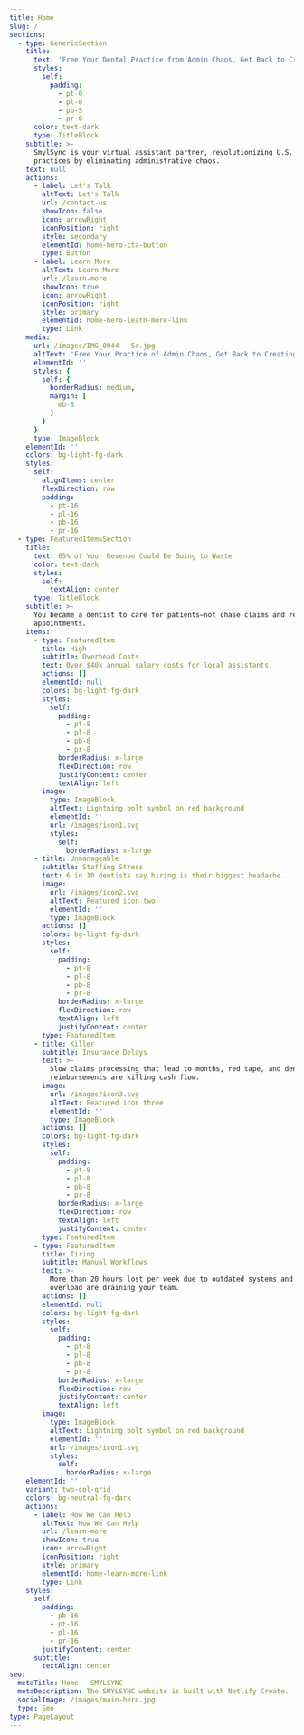 ```yaml
---
title: Home
slug: /
sections:
  - type: GenericSection
    title:
      text: 'Free Your Dental Practice from Admin Chaos, Get Back to Creating Smyls'
      styles:
        self:
          padding:
            - pt-0
            - pl-0
            - pb-5
            - pr-0
      color: text-dark
      type: TitleBlock
    subtitle: >-
      SmylSync is your virtual assistant partner, revolutionizing U.S. dental
      practices by eliminating administrative chaos.
    text: null
    actions:
      - label: Let's Talk
        altText: Let's Talk
        url: /contact-us
        showIcon: false
        icon: arrowRight
        iconPosition: right
        style: secondary
        elementId: home-hero-cta-button
        type: Button
      - label: Learn More
        altText: Learn More
        url: /learn-more
        showIcon: true
        icon: arrowRight
        iconPosition: right
        style: primary
        elementId: home-hero-learn-more-link
        type: Link
    media:
      url: /images/IMG_0044 --5r.jpg
      altText: 'Free Your Practice of Admin Chaos, Get Back to Creating Smyls'
      elementId: ''
      styles: {
        self: {
          borderRadius: medium,
          margin: [
            mb-8
          ]
        }
      }
      type: ImageBlock
    elementId: ''
    colors: bg-light-fg-dark
    styles:
      self:
        alignItems: center
        flexDirection: row
        padding:
          - pt-16
          - pl-16
          - pb-16
          - pr-16
  - type: FeaturedItemsSection
    title:
      text: 65% of Your Revenue Could Be Going to Waste
      color: text-dark
      styles:
        self:
          textAlign: center
      type: TitleBlock
    subtitle: >-
      You became a dentist to care for patients—not chase claims and reschedule
      appointments.
    items:
      - type: FeaturedItem
        title: High
        subtitle: Overhead Costs
        text: Over $40k annual salary costs for local assistants.
        actions: []
        elementId: null
        colors: bg-light-fg-dark
        styles:
          self:
            padding:
              - pt-8
              - pl-8
              - pb-8
              - pr-8
            borderRadius: x-large
            flexDirection: row
            justifyContent: center
            textAlign: left
        image:
          type: ImageBlock
          altText: Lightning bolt symbol on red background
          elementId: ''
          url: /images/icon1.svg
          styles:
            self:
              borderRadius: x-large
      - title: Unmanageable
        subtitle: Staffing Stress
        text: 6 in 10 dentists say hiring is their biggest headache.
        image:
          url: /images/icon2.svg
          altText: Featured icon two
          elementId: ''
          type: ImageBlock
        actions: []
        colors: bg-light-fg-dark
        styles:
          self:
            padding:
              - pt-8
              - pl-8
              - pb-8
              - pr-8
            borderRadius: x-large
            flexDirection: row
            textAlign: left
            justifyContent: center
        type: FeaturedItem
      - title: Killer
        subtitle: Insurance Delays
        text: >-
          Slow claims processing that lead to months, red tape, and denied
          reimbursements are killing cash flow.
        image:
          url: /images/icon3.svg
          altText: Featured icon three
          elementId: ''
          type: ImageBlock
        actions: []
        colors: bg-light-fg-dark
        styles:
          self:
            padding:
              - pt-8
              - pl-8
              - pb-8
              - pr-8
            borderRadius: x-large
            flexDirection: row
            textAlign: left
            justifyContent: center
        type: FeaturedItem
      - type: FeaturedItem
        title: Tiring
        subtitle: Manual Workflows
        text: >-
          More than 20 hours lost per week due to outdated systems and task
          overload are draining your team.
        actions: []
        elementId: null
        colors: bg-light-fg-dark
        styles:
          self:
            padding:
              - pt-8
              - pl-8
              - pb-8
              - pr-8
            borderRadius: x-large
            flexDirection: row
            justifyContent: center
            textAlign: left
        image:
          type: ImageBlock
          altText: Lightning bolt symbol on red background
          elementId: ''
          url: /images/icon1.svg
          styles:
            self:
              borderRadius: x-large
    elementId: ''
    variant: two-col-grid
    colors: bg-neutral-fg-dark
    actions:
      - label: How We Can Help
        altText: How We Can Help
        url: /learn-more
        showIcon: true
        icon: arrowRight
        iconPosition: right
        style: primary
        elementId: home-learn-more-link
        type: Link
    styles:
      self:
        padding:
          - pb-16
          - pt-16
          - pl-16
          - pr-16
        justifyContent: center
      subtitle:
        textAlign: center
seo:
  metaTitle: Home - SMYLSYNC
  metaDescription: The SMYLSYNC website is built with Netlify Create.
  socialImage: /images/main-hero.jpg
  type: Seo
type: PageLayout
---
```

